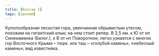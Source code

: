 ```yaml
---
title: [Кокташ I]
tags: [ороним]
---
```


Куполообразная лесистая гора, увенчанная обрывистым утесом, похожим на
гигантский клык; на нем стоит репер. В 2,5 км. к Ю от нп Синекаменка (Белог.), к
В от нп Поворотное; легко узнается с многих гор Восточного Крыма – тюрк. кок таш
– «голубой камень», «небесный камень»; вид известняка.
